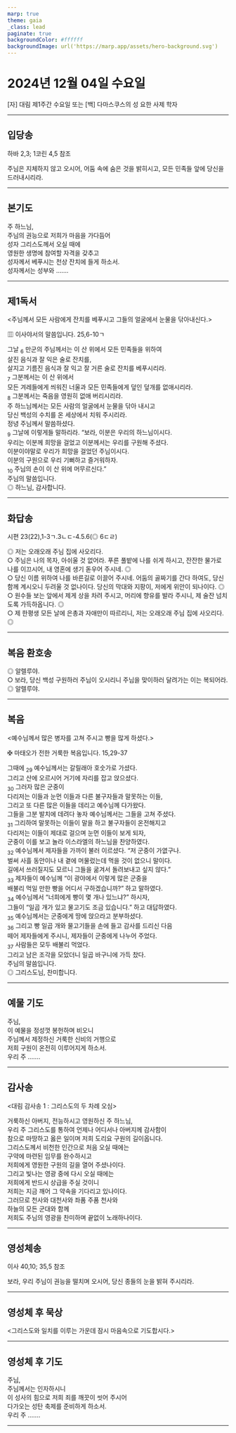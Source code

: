 ```yaml
---
marp: true
theme: gaia
_class: lead
paginate: true
backgroundColor: #ffffff
backgroundImage: url('https://marp.app/assets/hero-background.svg')
---
```


# 2024년 12월 04일 수요일

[자] 대림 제1주간 수요일 또는 [백] 다마스쿠스의 성 요한 사제 학자  




---

## 입당송

하바 2,3; 1코린 4,5 참조

주님은 지체하지 않고 오시어, 어둠 속에 숨은 것을 밝히시고, 모든 민족들 앞에 당신을 드러내시리라.  
  


---

## 본기도

주 하느님,  
주님의 권능으로 저희가 마음을 가다듬어  
성자 그리스도께서 오실 때에  
영원한 생명에 참여할 자격을 갖추고  
성자께서 베푸시는 천상 잔치에 들게 하소서.  
성자께서는 성부와 …….  
  


---

## 제1독서

<주님께서 모든 사람에게 잔치를 베푸시고 그들의 얼굴에서 눈물을 닦아내신다.>

▥ 이사야서의 말씀입니다. 25,6-10ㄱ

그날 <sub>6</sub> 만군의 주님께서는 이 산 위에서 모든 민족들을 위하여  
살진 음식과 잘 익은 술로 잔치를,  
살지고 기름진 음식과 잘 익고 잘 거른 술로 잔치를 베푸시리라.  
<sub>7</sub> 그분께서는 이 산 위에서  
모든 겨레들에게 씌워진 너울과 모든 민족들에게 덮인 덮개를 없애시리라.  
<sub>8</sub> 그분께서는 죽음을 영원히 없애 버리시리라.  
주 하느님께서는 모든 사람의 얼굴에서 눈물을 닦아 내시고  
당신 백성의 수치를 온 세상에서 치워 주시리라.  
정녕 주님께서 말씀하셨다.  
<sub>9</sub> 그날에 이렇게들 말하리라. “보라, 이분은 우리의 하느님이시다.  
우리는 이분께 희망을 걸었고 이분께서는 우리를 구원해 주셨다.  
이분이야말로 우리가 희망을 걸었던 주님이시다.  
이분의 구원으로 우리 기뻐하고 즐거워하자.  
<sub>10</sub> 주님의 손이 이 산 위에 머무르신다.”  
주님의 말씀입니다.  
◎ 하느님, 감사합니다.  
  


---

## 화답송

시편 23(22),1-3ㄱ.3ㄴㄷ-4.5.6(◎ 6ㄷㄹ)

◎ 저는 오래오래 주님 집에 사오리다.  
○ 주님은 나의 목자, 아쉬울 것 없어라. 푸른 풀밭에 나를 쉬게 하시고, 잔잔한 물가로 나를 이끄시어, 내 영혼에 생기 돋우어 주시네. ◎  
○ 당신 이름 위하여 나를 바른길로 이끌어 주시네. 어둠의 골짜기를 간다 하여도, 당신 함께 계시오니 두려울 것 없나이다. 당신의 막대와 지팡이, 저에게 위안이 되나이다. ◎  
○ 원수들 보는 앞에서 제게 상을 차려 주시고, 머리에 향유를 발라 주시니, 제 술잔 넘치도록 가득하옵니다. ◎  
○ 제 한평생 모든 날에 은총과 자애만이 따르리니, 저는 오래오래 주님 집에 사오리다. ◎  
  


---

## 복음 환호송

◎ 알렐루야.  
○ 보라, 당신 백성 구원하러 주님이 오시리니 주님을 맞이하러 달려가는 이는 복되어라.  
◎ 알렐루야.  
  


---

## 복음

<예수님께서 많은 병자를 고쳐 주시고 빵을 많게 하셨다.>

✠ 마태오가 전한 거룩한 복음입니다. 15,29-37

그때에 <sub>29</sub> 예수님께서는 갈릴래아 호숫가로 가셨다.  
그리고 산에 오르시어 거기에 자리를 잡고 앉으셨다.  
<sub>30</sub> 그러자 많은 군중이  
다리저는 이들과 눈먼 이들과 다른 불구자들과 말못하는 이들,  
그리고 또 다른 많은 이들을 데리고 예수님께 다가왔다.  
그들을 그분 발치에 데려다 놓자 예수님께서는 그들을 고쳐 주셨다.  
<sub>31</sub> 그리하여 말못하는 이들이 말을 하고 불구자들이 온전해지고  
다리저는 이들이 제대로 걸으며 눈먼 이들이 보게 되자,  
군중이 이를 보고 놀라 이스라엘의 하느님을 찬양하였다.  
<sub>32</sub> 예수님께서 제자들을 가까이 불러 이르셨다. “저 군중이 가엾구나.  
벌써 사흘 동안이나 내 곁에 머물렀는데 먹을 것이 없으니 말이다.  
길에서 쓰러질지도 모르니 그들을 굶겨서 돌려보내고 싶지 않다.”  
<sub>33</sub> 제자들이 예수님께 “이 광야에서 이렇게 많은 군중을  
배불리 먹일 만한 빵을 어디서 구하겠습니까?” 하고 말하였다.  
<sub>34</sub> 예수님께서 “너희에게 빵이 몇 개나 있느냐?” 하시자,  
그들이 “일곱 개가 있고 물고기도 조금 있습니다.” 하고 대답하였다.  
<sub>35</sub> 예수님께서는 군중에게 땅에 앉으라고 분부하셨다.  
<sub>36</sub> 그리고 빵 일곱 개와 물고기들을 손에 들고 감사를 드리신 다음  
떼어 제자들에게 주시니, 제자들이 군중에게 나누어 주었다.  
<sub>37</sub> 사람들은 모두 배불리 먹었다.  
그리고 남은 조각을 모았더니 일곱 바구니에 가득 찼다.  
주님의 말씀입니다.  
◎ 그리스도님, 찬미합니다.  
  


---

## 예물 기도

주님,  
이 예물을 정성껏 봉헌하며 비오니  
주님께서 제정하신 거룩한 신비의 거행으로  
저희 구원이 온전히 이루어지게 하소서.  
우리 주 …….  
  


---

## 감사송

<대림 감사송 1 : 그리스도의 두 차례 오심>

거룩하신 아버지, 전능하시고 영원하신 주 하느님,  
우리 주 그리스도를 통하여 언제나 어디서나 아버지께 감사함이  
참으로 마땅하고 옳은 일이며 저희 도리요 구원의 길이옵니다.  
그리스도께서 비천한 인간으로 처음 오실 때에는  
구약에 마련된 임무를 완수하시고  
저희에게 영원한 구원의 길을 열어 주셨나이다.  
그리고 빛나는 영광 중에 다시 오실 때에는  
저희에게 반드시 상급을 주실 것이니  
저희는 지금 깨어 그 약속을 기다리고 있나이다.  
그러므로 천사와 대천사와 좌품 주품 천사와  
하늘의 모든 군대와 함께  
저희도 주님의 영광을 찬미하며 끝없이 노래하나이다.  
  


---

## 영성체송

이사 40,10; 35,5 참조

보라, 우리 주님이 권능을 떨치며 오시어, 당신 종들의 눈을 밝혀 주시리라.  
  


---

## 영성체 후 묵상

<그리스도와 일치를 이루는 가운데 잠시 마음속으로 기도합시다.>  


---

## 영성체 후 기도

주님,  
주님께서는 인자하시니  
이 성사의 힘으로 저희 죄를 깨끗이 씻어 주시어  
다가오는 성탄 축제를 준비하게 하소서.  
우리 주 …….  
  


---
